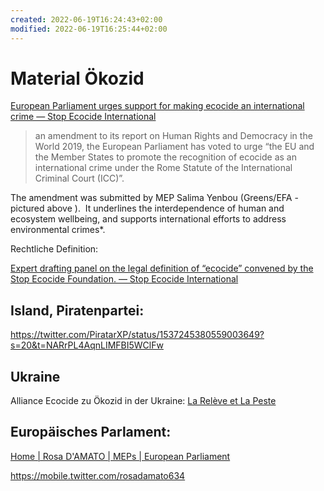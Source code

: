 ```yaml
---
created: 2022-06-19T16:24:43+02:00
modified: 2022-06-19T16:25:44+02:00
---
```


# Material Ökozid

[European Parliament urges support for making ecocide an international crime — Stop Ecocide International](https://www.stopecocide.earth/press-releases-summary/european-parliament-urges-support-for-making-ecocide-an-international-crime )

> an amendment to its report on Human Rights and Democracy in the World 2019, the European Parliament has voted to urge “the EU and the Member States to promote the recognition of ecocide as an international crime under the Rome Statute of the International Criminal Court (ICC)”.  

The amendment was submitted by MEP Salima Yenbou (Greens/EFA - pictured above ).  It underlines the interdependence of human and ecosystem wellbeing, and supports international efforts to address environmental crimes*.  


Rechtliche Definition: 

[Expert drafting panel on the legal definition of “ecocide” convened by the Stop Ecocide Foundation. — Stop Ecocide International](https://www.stopecocide.earth/expert-drafting-panel )



## Island, Piratenpartei:

https://twitter.com/PiratarXP/status/1537245380559003649?s=20&t=NARrPL4AqnLIMFBI5WClFw 



## Ukraine

Alliance Ecocide zu Ökozid in der Ukraine: [La Relève et La Peste](https://lareleveetlapeste.fr/la-pollution-irreversible-causee-par-la-guerre-en-ukraine-doit-etre-punie/ )


## Europäisches Parlament:

[Home | Rosa D'AMATO | MEPs | European Parliament](https://www.europarl.europa.eu/meps/en/124835/x/home )

https://mobile.twitter.com/rosadamato634
